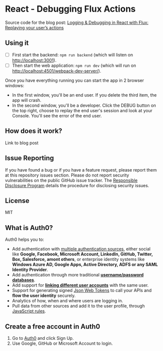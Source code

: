 # React - Debugging Flux Actions

Source code for the blog post: [Logging & Debugging in React with Flux: Replaying your user’s actions](https://auth0.com/blog/2015/08/25/logging-and-debugging-in-react-with-flux-replaying-your-users-actions/)

## Using it

- [ ] First start the backend: `npm run backend` (which will listen on [http://localhost:3001](http://localhost:3001)).
- [ ] Then start the web application: `npm run dev` (which will run on [http://localhost:4501/webpack-dev-server/](http://localhost:4501/webpack-dev-server/)).

Once you have everything running you can start the app in 2 browser windows:

 - In the first window, you'll be an end user. If you delete the third item, the app will crash.
 - In the second window, you'll be a developer. Click the DEBUG button on the top right, choose to replay the end user's session and look at your Console. You'll see the error of the end user.

## How does it work?

Link to blog post

## Issue Reporting

If you have found a bug or if you have a feature request, please report them at this repository issues section. Please do not report security vulnerabilities on the public GitHub issue tracker. The [Responsible Disclosure Program](https://auth0.com/whitehat) details the procedure for disclosing security issues.

## License

MIT

## What is Auth0?

Auth0 helps you to:

* Add authentication with [multiple authentication sources](https://docs.auth0.com/identityproviders), either social like **Google, Facebook, Microsoft Account, LinkedIn, GitHub, Twitter, Box, Salesforce, amont others**, or enterprise identity systems like **Windows Azure AD, Google Apps, Active Directory, ADFS or any SAML Identity Provider**.
* Add authentication through more traditional **[username/password databases](https://docs.auth0.com/mysql-connection-tutorial)**.
* Add support for **[linking different user accounts](https://docs.auth0.com/link-accounts)** with the same user.
* Support for generating signed [Json Web Tokens](https://docs.auth0.com/jwt) to call your APIs and **flow the user identity** securely.
* Analytics of how, when and where users are logging in.
* Pull data from other sources and add it to the user profile, through [JavaScript rules](https://docs.auth0.com/rules).

## Create a free account in Auth0

1. Go to [Auth0](https://auth0.com) and click Sign Up.
2. Use Google, GitHub or Microsoft Account to login.
